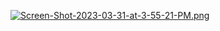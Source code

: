 [![Screen-Shot-2023-03-31-at-3-55-21-PM.png](https://i.postimg.cc/qRK910gR/Screen-Shot-2023-03-31-at-3-55-21-PM.png)](https://postimg.cc/Q9X4M2QG)
